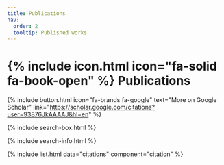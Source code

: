 ```yaml
---
title: Publications
nav:
  order: 2
  tooltip: Published works
---
```


# {% include icon.html icon="fa-solid fa-book-open" %} Publications

{% include button.html icon="fa-brands fa-google" text="More on Google Scholar" link="https://scholar.google.com/citations?user=93876JkAAAAJ&hl=en" %}



{% include search-box.html %}

{% include search-info.html %}

{% include list.html data="citations" component="citation" %}